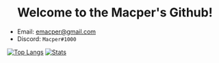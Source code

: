 <h1 align="center">Welcome to the Macper's Github!</h1>

- Email: [emacper@gmail.com](mailto:emacper@gmail.com)
- Discord: `Macper#1000`

[![Top Langs](https://github-readme-stats.vercel.app/api/top-langs/?username=macper-dev&layout=compact&theme=dark)]()
[![Stats](https://github-readme-stats.vercel.app/api/?username=macper-dev&layout=compact&theme=dark)]()
